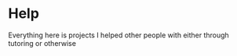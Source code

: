 # Help

Everything here is projects I helped other people with
either through tutoring or otherwise
